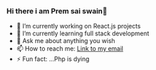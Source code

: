 ### Hi there i am Prem sai swain👋





- 🔭 I’m currently working on React.js projects
- 🌱 I’m currently learning full stack development
- 💬 Ask me about anything you wish
- 📫 How to reach me: [Link to my email](premsaiswain@gmail.com)
- ⚡ Fun fact: ...Php is dying 
